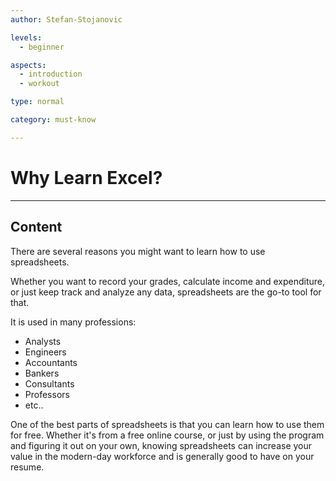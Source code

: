 ```yaml
---
author: Stefan-Stojanovic

levels:
  - beginner

aspects:
  - introduction
  - workout

type: normal

category: must-know

---
```


# Why Learn Excel?

---
## Content

There are several reasons you might want to learn how to use spreadsheets.

Whether you want to record your grades, calculate income and expenditure, or just keep track and analyze any data, spreadsheets are the go-to tool for that.

It is used in many professions:
  - Analysts
  - Engineers
  - Accountants
  - Bankers
  - Consultants
  - Professors
  - etc..

One of the best parts of spreadsheets is that you can learn how to use them for free. Whether it's from a free online course, or just by using the program and figuring it out on your own, knowing spreadsheets can increase your value in the modern-day workforce and is generally good to have on your resume.